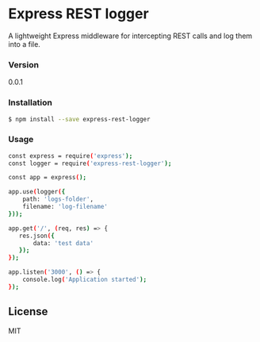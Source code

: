 # Express REST logger

A lightweight Express middleware for intercepting REST calls and log them into a file.

### Version
0.0.1

### Installation

```sh
$ npm install --save express-rest-logger
```

### Usage

```sh
const express = require('express');
const logger = require('express-rest-logger');

const app = express();

app.use(logger({
    path: 'logs-folder',
    filename: 'log-filename'
}));

app.get('/', (req, res) => {
   res.json({
       data: 'test data'
   });
});

app.listen('3000', () => {
    console.log('Application started');
});
```

License
----

MIT
